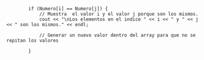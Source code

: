             if (Numero[i] == Numero[j]) {
                // Muestra  el valor i y el valor j porque son los mismos.
                cout << "\nLos elementos en el indice " << i << " y " << j << " son los mismos." << endl;

                // Generar un nuevo valor dentro del array para que no se repitan los valores

            }